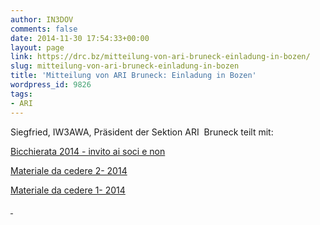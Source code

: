 ```yaml
---
author: IN3DOV
comments: false
date: 2014-11-30 17:54:33+00:00
layout: page
link: https://drc.bz/mitteilung-von-ari-bruneck-einladung-in-bozen/
slug: mitteilung-von-ari-bruneck-einladung-in-bozen
title: 'Mitteilung von ARI Bruneck: Einladung in Bozen'
wordpress_id: 9826
tags:
- ARI
---
```


Siegfried, IW3AWA, Präsident der Sektion ARI  Bruneck teilt mit:

[Bicchierata 2014 - invito ai soci e non](https://drc.bz/wp-content/uploads/2014/11/Bicchierata-2014-invito-ai-soci-e-non.pdf)

[Materiale da cedere 2- 2014](https://drc.bz/wp-content/uploads/2014/11/Materiale-da-cedere-2-2014.pdf)

[Materiale da cedere 1- 2014](https://drc.bz/wp-content/uploads/2014/11/Materiale-da-cedere-1-2014.pdf)



[ ](https://drc.bz/wp-content/uploads/2014/11/Bicchierata-2014-invito-ai-soci-e-non.pdf)


